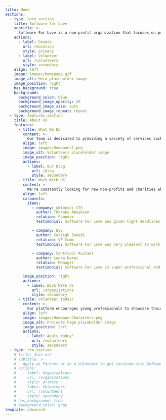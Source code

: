 ```yaml
---
title: Home
sections:
  - type: hero_section
    title: Software for Love
    subtitle: >-
      Software For Love is a non-profit organization that focuses on providing software solutions. We are a team of young professionals who are passionate about technology and seek to give back to our community.
    actions:
      - label: Donate
        url: /donation
        style: primary
      - label: Volunteer
        url: /volunteers
        style: secondary
    align: left
    image: images/homepage.gif
    image_alt: Hero placeholder image
    image_position: right
    has_background: true
    background:
      background_color: blue
      background_image_opacity: 20
      background_image_size: auto
      background_image_repeat: repeat
  - type: features_section
    title: About Us
    features:
      - title: What We Do
        content: >-
          Our team is dedicated to providing a variety of services such as web development, UI/UX design, data analytics, and database management. We understand that it may be difficult or expensive for charities or non-profits to acquire the software solutions that they need, so we work with them to build custom solutions, free of charge.
        align: left
        image: images/Humaaans1.png
        image_alt: Volunteers placeholder image
        image_position: right
        actions:
          - label: Our Blog
            url: /blog
            style: secondary
      - title: Work With Us
        content: >-
          We're constantly looking for new non-profits and charities who could benefit from the services that we provide. Here are a few testimonies from our clients!
        align: left
        carousels:
          items:
            - company: uBionics CTS
              author: Tharaka Abeykoon
              relation: Founder
              testimonial: Software For Love was given tight deadlines which they followed through and the website was done very well. uBionics loves their work!

            - company: ESS
              author: Kaleigh Ionadi
              relation: VP Comm
              testimonial: Software For Love was very pleasant to work with and produced a quality product for our team at ESS to use for many years to come.
            
            - company: Santropol Roulant
              author: Laura Marec
              relation: Manager
              testimonial: Software For Love is super professional and efficient, they are solution driven and adapt to the need of their clients.

        image_position: right
        actions:
          - label: Work With Us
            url: /organizations
            style: secondary
      - title: Volunteer Today!
        content: >-
          Our platform encourages young professionals to showcase their skills and abilities, while also providing back to the community. We actively recruit new talent for marketing, finance, human resources, and engineering.
        align: left
        image: images/Humaaan-Characters.png
        image_alt: Projects Page placeholder image
        image_position: left
        actions:
          - label: Apply today!
            url: /volunteers
            style: secondary
  - type: cta_section
    # title: Join us!
    # subtitle: >-
    #   Apply as Partner or as a Volunteer to get involved with Software for Love
    # actions:
    #   - label: Organizations
    #     url: /organizations
    #     style: primary
    #   - label: Volunteers
    #     url: /volunteers
    #     style: secondary
    # has_background: true
    # background_color: gray
template: advanced
---
```

